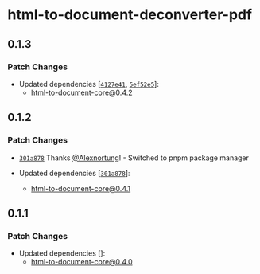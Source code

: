 # html-to-document-deconverter-pdf

## 0.1.3

### Patch Changes

- Updated dependencies [[`4127e41`](https://github.com/ChipiKaf/html-to-document/commit/4127e41c79a04d775145d4742341ec73b3e230f5), [`5ef52e5`](https://github.com/ChipiKaf/html-to-document/commit/5ef52e527401d3397de5702b23076cc0c93b110b)]:
  - html-to-document-core@0.4.2

## 0.1.2

### Patch Changes

- [`301a878`](https://github.com/ChipiKaf/html-to-document/commit/301a8784fc40e59e9b56b8003cf78a23463784af) Thanks [@Alexnortung](https://github.com/Alexnortung)! - Switched to pnpm package manager

- Updated dependencies [[`301a878`](https://github.com/ChipiKaf/html-to-document/commit/301a8784fc40e59e9b56b8003cf78a23463784af)]:
  - html-to-document-core@0.4.1

## 0.1.1

### Patch Changes

- Updated dependencies []:
  - html-to-document-core@0.4.0
